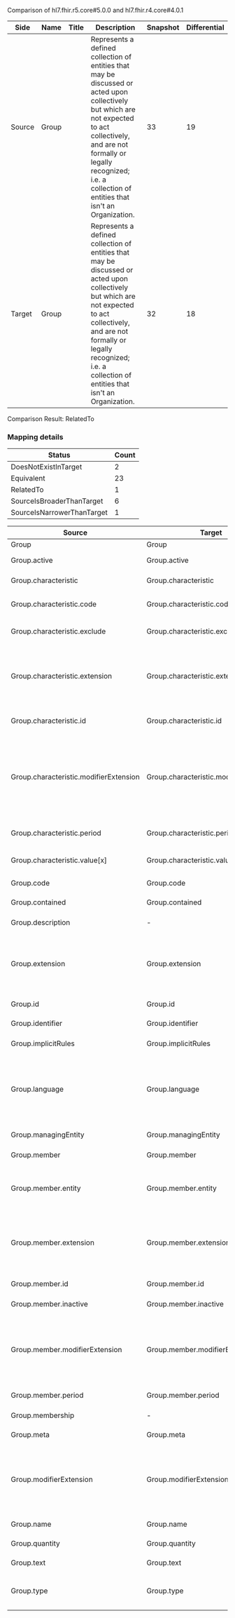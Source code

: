 Comparison of hl7.fhir.r5.core#5.0.0 and hl7.fhir.r4.core#4.0.1

| Side | Name | Title | Description | Snapshot | Differential |
| --- | --- | --- | --- | --- | --- |
| Source | Group |  | Represents a defined collection of entities that may be discussed or acted upon collectively but which are not expected to act collectively, and are not formally or legally recognized; i.e. a collection of entities that isn't an Organization. | 33 | 19 |
| Target | Group |  | Represents a defined collection of entities that may be discussed or acted upon collectively but which are not expected to act collectively, and are not formally or legally recognized; i.e. a collection of entities that isn't an Organization. | 32 | 18 |


Comparison Result: RelatedTo


### Mapping details

| Status | Count |
| ------ | ----- |
DoesNotExistInTarget | 2 |
Equivalent | 23 |
RelatedTo | 1 |
SourceIsBroaderThanTarget | 6 |
SourceIsNarrowerThanTarget | 1 |


| Source | Target | Status | Message |
| ------ | ------ | ------ | ------- |
| Group | Group | Equivalent | R5 `Group` maps as Equivalent to R4 `Group` |
| Group.active | Group.active | Equivalent | R5 `Group.active` maps as Equivalent to R4 `Group.active` |
| Group.characteristic | Group.characteristic | Equivalent | R5 `Group.characteristic` maps as Equivalent to R4 `Group.characteristic` |
| Group.characteristic.code | Group.characteristic.code | Equivalent | R5 `Group.characteristic.code` maps as Equivalent to R4 `Group.characteristic.code` |
| Group.characteristic.exclude | Group.characteristic.exclude | Equivalent | R5 `Group.characteristic.exclude` maps as Equivalent to R4 `Group.characteristic.exclude` |
| Group.characteristic.extension | Group.characteristic.extension | SourceIsBroaderThanTarget | R5 `Group.characteristic.extension` maps as SourceIsBroaderThanTarget to R4 `Group.characteristic.extension` - extension has change due to type change: R5 `extension` `Extension` maps as SourceIsBroaderThanTarget for R4 `extension` |
| Group.characteristic.id | Group.characteristic.id | Equivalent | R5 `Group.characteristic.id` maps as Equivalent to R4 `Group.characteristic.id` |
| Group.characteristic.modifierExtension | Group.characteristic.modifierExtension | SourceIsBroaderThanTarget | R5 `Group.characteristic.modifierExtension` maps as SourceIsBroaderThanTarget to R4 `Group.characteristic.modifierExtension` - modifierExtension has change due to type change: R5 `modifierExtension` `Extension` maps as SourceIsBroaderThanTarget for R4 `modifierExtension` |
| Group.characteristic.period | Group.characteristic.period | Equivalent | R5 `Group.characteristic.period` maps as Equivalent to R4 `Group.characteristic.period` |
| Group.characteristic.value[x] | Group.characteristic.value[x] | Equivalent | R5 `Group.characteristic.value[x]` maps as Equivalent to R4 `Group.characteristic.value[x]` |
| Group.code | Group.code | Equivalent | R5 `Group.code` maps as Equivalent to R4 `Group.code` |
| Group.contained | Group.contained | Equivalent | R5 `Group.contained` maps as Equivalent to R4 `Group.contained` |
| Group.description | - | DoesNotExistInTarget | R5 `Group.description` does not appear in the target and has no mapping for `Group`. |
| Group.extension | Group.extension | SourceIsBroaderThanTarget | R5 `Group.extension` maps as SourceIsBroaderThanTarget to R4 `Group.extension` - extension has change due to type change: R5 `extension` `Extension` maps as SourceIsBroaderThanTarget for R4 `extension` |
| Group.id | Group.id | Equivalent | R5 `Group.id` maps as Equivalent to R4 `Group.id` |
| Group.identifier | Group.identifier | Equivalent | R5 `Group.identifier` maps as Equivalent to R4 `Group.identifier` |
| Group.implicitRules | Group.implicitRules | Equivalent | R5 `Group.implicitRules` maps as Equivalent to R4 `Group.implicitRules` |
| Group.language | Group.language | SourceIsNarrowerThanTarget | R5 `Group.language` maps as SourceIsNarrowerThanTarget to R4 `Group.language` - language changed the binding strength from Required to Preferred; language has change due to type change: R5 `language` `code` maps as SourceIsNarrowerThanTarget for R4 `language` |
| Group.managingEntity | Group.managingEntity | Equivalent | R5 `Group.managingEntity` maps as Equivalent to R4 `Group.managingEntity` |
| Group.member | Group.member | Equivalent | R5 `Group.member` maps as Equivalent to R4 `Group.member` |
| Group.member.entity | Group.member.entity | RelatedTo | R5 `Group.member.entity` maps as RelatedTo to R4 `Group.member.entity` - entity has change due to type change: R5 `entity` `Reference` maps as RelatedTo for R4 `entity` |
| Group.member.extension | Group.member.extension | SourceIsBroaderThanTarget | R5 `Group.member.extension` maps as SourceIsBroaderThanTarget to R4 `Group.member.extension` - extension has change due to type change: R5 `extension` `Extension` maps as SourceIsBroaderThanTarget for R4 `extension` |
| Group.member.id | Group.member.id | Equivalent | R5 `Group.member.id` maps as Equivalent to R4 `Group.member.id` |
| Group.member.inactive | Group.member.inactive | Equivalent | R5 `Group.member.inactive` maps as Equivalent to R4 `Group.member.inactive` |
| Group.member.modifierExtension | Group.member.modifierExtension | SourceIsBroaderThanTarget | R5 `Group.member.modifierExtension` maps as SourceIsBroaderThanTarget to R4 `Group.member.modifierExtension` - modifierExtension has change due to type change: R5 `modifierExtension` `Extension` maps as SourceIsBroaderThanTarget for R4 `modifierExtension` |
| Group.member.period | Group.member.period | Equivalent | R5 `Group.member.period` maps as Equivalent to R4 `Group.member.period` |
| Group.membership | - | DoesNotExistInTarget | R5 `Group.membership` does not appear in the target and has no mapping for `Group`. |
| Group.meta | Group.meta | Equivalent | R5 `Group.meta` maps as Equivalent to R4 `Group.meta` |
| Group.modifierExtension | Group.modifierExtension | SourceIsBroaderThanTarget | R5 `Group.modifierExtension` maps as SourceIsBroaderThanTarget to R4 `Group.modifierExtension` - modifierExtension has change due to type change: R5 `modifierExtension` `Extension` maps as SourceIsBroaderThanTarget for R4 `modifierExtension` |
| Group.name | Group.name | Equivalent | R5 `Group.name` maps as Equivalent to R4 `Group.name` |
| Group.quantity | Group.quantity | Equivalent | R5 `Group.quantity` maps as Equivalent to R4 `Group.quantity` |
| Group.text | Group.text | Equivalent | R5 `Group.text` maps as Equivalent to R4 `Group.text` |
| Group.type | Group.type | Equivalent | R5 `Group.type` maps as Equivalent to R4 `Group.type` - type has compatible required binding for code type: http://hl7.org/fhir/ValueSet/group-type|5.0.0 and http://hl7.org/fhir/ValueSet/group-type|4.0.1 (Equivalent) |

